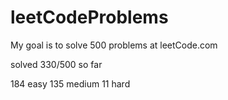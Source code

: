 # leetCodeProblems
My goal is to solve 500 problems at leetCode.com

solved 330/500 so far

184 easy
135 medium
11 hard
